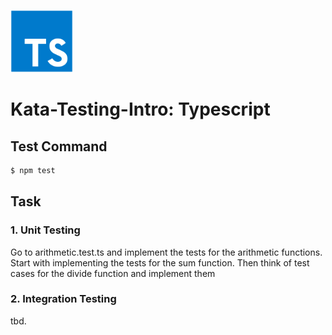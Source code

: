 
<img width="100px" src="typescript-original.svg" /></a>
# Kata-Testing-Intro: Typescript


## Test Command

```sh
$ npm test
```

## Task

### 1. Unit Testing
Go to arithmetic.test.ts and implement the tests for the arithmetic functions.
Start with implementing the tests for the sum function.
Then think of test cases for the divide function and implement them

### 2. Integration Testing
tbd.
